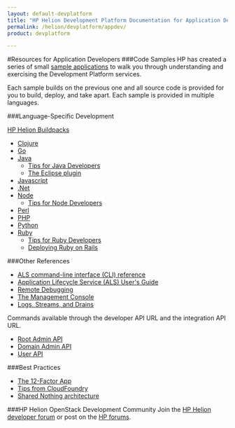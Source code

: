 ```yaml
---
layout: default-devplatform
title: "HP Helion Development Platform Documentation for Application Developers"
permalink: /helion/devplatform/appdev/
product: devplatform

---
```


#Resources for Application Developers
###Code Samples
HP has created a series of small [sample applications](/helion/devplatform/workbook) to walk you through understanding and exercising the Development Platform services.

Each sample builds on the previous one and all source code is provided for you to build, deploy, and take apart. Each sample is provided in multiple languages. 

###Language-Specific Development

[HP Helion Buildpacks](/als/v1/user/deploy/buildpack/)

* [Clojure](/als/v1/user/deploy/languages/clojure/)
* [Go](/als/v1/user/deploy/languages/go/)
* [Java](/als/v1/user/deploy/languages/java/)
	* [Tips for Java Developers](http://docs.cloudfoundry.org/buildpacks/java/java-tips.html)
	* [The Eclipse plugin](http://docs.cloudfoundry.org/buildpacks/java/sts.html)
* [Javascript](/als/v1/user/deploy/languages/javascript/)
* [.Net](/als/v1/user/deploy/languages/dotnet/)
* [Node](/als/v1/user/deploy/languages/node/)
	* [Tips for Node Developers](http://docs.cloudfoundry.org/buildpacks/node/node-tips.html)
* [Perl](/als/v1/user/deploy/languages/perl/)
* [PHP](/als/v1/user/deploy/languages/php/)
* [Python](/als/v1/user/deploy/languages/python/)
* [Ruby](/als/v1/user/deploy/languages/ruby/)
	* [Tips for Ruby Developers](http://docs.cloudfoundry.org/buildpacks/ruby/ruby-tips.html)
	* [Deploying Ruby on Rails](http://docs.cloudfoundry.org/buildpacks/ruby/gsg-ror.html)

###Other References
- [ALS command-line interface (CLI) reference](helion/devplatform/stackato/user/client/index.html#client)
- [Application Lifecycle Service (ALS) User's Guide](/als/v1/user/)
- [Remote Debugging](/als/v1/user/deploy/app-debug/)
- [The Management Console](/als/v1/user/console/)
- [Logs, Streams, and Drains](/als/v1/user/deploy/app-logs/)

Commands available through the developer API URL and the integration API URL.

- [Root Admin API](http://cloudstack.apache.org/docs/api/apidocs-4.4/TOC_Root_Admin.html)<br>
- [Domain Admin API](http://cloudstack.apache.org/docs/api/apidocs-4.4/TOC_Domain_Admin.html)<br>
- [User API](http://cloudstack.apache.org/docs/api/apidocs-4.4/TOC_User.html)

###Best Practices

- [The 12-Factor App](http://12factor.net/)
- [Tips from CloudFoundry](http://docs.cloudfoundry.org/devguide/deploy-apps/prepare-to-deploy.html)
- [Shared Nothing architecture](http://en.wikipedia.org/wiki/Shared_nothing_architecture)

###HP Helion OpenStack Development Community
Join the [HP Helion developer forum](https://community.dev.hp.com/t5/Helion-Development-Platform/bd-p/cloud_board) or post on the [HP forums](https://connect.hpcloud.com/).